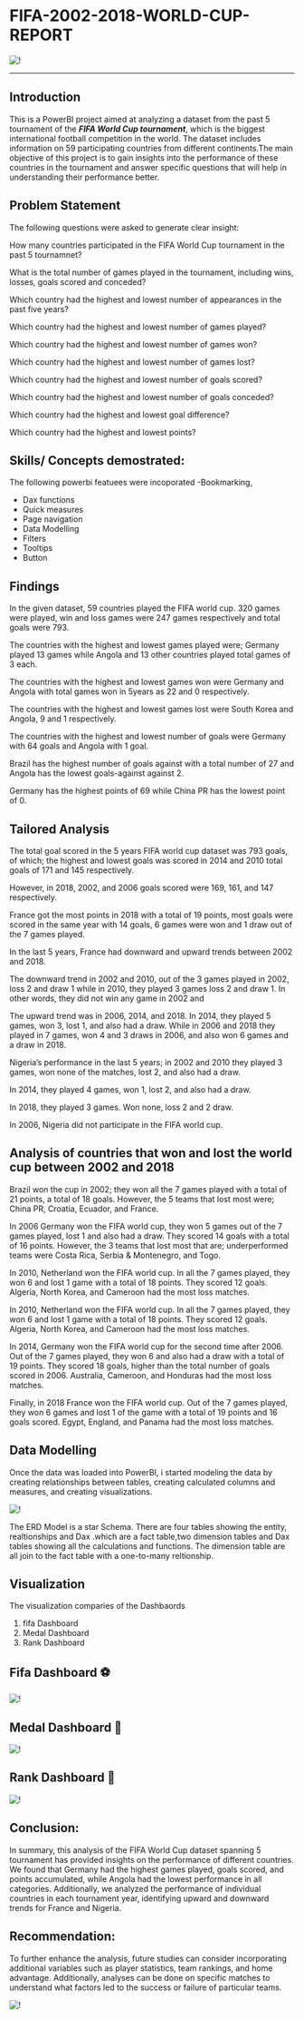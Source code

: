 # FIFA-2002-2018-WORLD-CUP-REPORT

![!](introduction.png) 
_ _ _

## Introduction 

This is a PowerBI project aimed at analyzing a dataset from the past 5 tournament of the **_FIFA World Cup tournament_**, which is the biggest international football competition in the world. The dataset includes information on 59 participating countries from different continents.The main objective of this project is to gain insights into the performance of these countries in the tournament and answer specific questions that will help in understanding their performance better.

## Problem Statement 

The following questions were asked to generate clear insight: 

How many countries participated in the FIFA World Cup tournament in the past 5 tournamnet?

What is the total number of games played in the tournament, including wins, losses, goals scored and conceded?

Which country had the highest and lowest number of appearances in the past five years?

Which country had the highest and lowest number of games played?

Which country had the highest and lowest number of games won?

Which country had the highest and lowest number of games lost?

Which country had the highest and lowest number of goals scored?

Which country had the highest and lowest number of goals conceded?

Which country had the highest and lowest goal difference?

Which country had the highest and lowest points?


## Skills/ Concepts demostrated: 
The following powerbi featuees were incoporated 
-Bookmarking,
- Dax functions
- Quick measures 
- Page navigation 
- Data Modelling 
- Filters 
- Tooltips 
- Button

## Findings 

In the given dataset, 59 countries played the FIFA world cup. 320 games were played, win and loss 
games were 247 games respectively and total goals were 793. 

The countries with the highest and lowest games played were; Germany played 13 games while 
Angola and 13 other countries played total games of 3 each. 

The countries with the highest and lowest games won were Germany and Angola with total games 
won in 5years as 22 and 0 respectively. 

The countries with the highest and lowest games lost were South Korea and Angola, 9 and 1 
respectively. 

The countries with the highest and lowest number of goals were Germany with 64 goals and Angola 
with 1 goal. 

Brazil has the highest number of goals against with a total number of 27 and Angola has the lowest 
goals-against against 2. 

Germany has the highest points of 69 while China PR has the lowest point of 0.

## Tailored Analysis

The total goal scored in the 5 years FIFA world cup dataset was 793 goals, of which; the highest and 
lowest goals was scored in 2014 and 2010 total goals of 171 and 145 respectively. 

However, in 2018, 2002, and 2006 goals scored were 169, 161, and 147 respectively. 

France got the most points in 2018 with a total of 19 points, most goals were scored in the same year 
with 14 goals, 6 games were won and 1 draw out of the 7 games played. 

In the last 5 years, France had downward and upward trends between 2002 and 2018. 

The downward trend in 2002 and 2010, out of the 3 games played in 2002, loss 2 and draw 1 while in 
2010, they played 3 games loss 2 and draw 1. In other words, they did not win any game in 2002 and 


The upward trend was in 2006, 2014, and 2018. In 2014, they played 5 games, won 3, lost 1, and also 
had a draw. While in 2006 and 2018 they played in 7 games, won 4 and 3 draws in 2006, and also 
won 6 games and a draw in 2018. 

Nigeria’s performance in the last 5 years; in 2002 and 2010 they played 3 games, won none of the 
matches, lost 2, and also had a draw. 

In 2014, they played 4 games, won 1, lost 2, and also had a draw. 

In 2018, they played 3 games. Won none, loss 2 and 2 draw. 

In 2006, Nigeria did not participate in the FIFA world cup.


## Analysis of countries that won and lost the world cup  between 2002 and 2018 
Brazil won the cup in 2002; they won all the 7 games played with a total of 21 points, a total of 18 
goals. However, the 5 teams that lost most were; China PR, Croatia, Ecuador, and France.

In 2006 Germany won the FIFA world cup, they won 5 games out of the 7 games played, lost 1 and 
also had a draw. They scored 14 goals with a total of 16 points. However, the 3 teams that lost most 
that are; underperformed teams were Costa Rica, Serbia & Montenegro, and Togo. 

In 2010, Netherland won the FIFA world cup. In all the 7 games played, they won 6 and lost 1 game 
with a total of 18 points. They scored 12 goals. Algeria, North Korea, and Cameroon had the most 
loss matches.

In 2010, Netherland won the FIFA world cup. In all the 7 games played, they won 6 and lost 1 game 
with a total of 18 points. They scored 12 goals. Algeria, North Korea, and Cameroon had the most 
loss matches. 

In 2014, Germany won the FIFA world cup for the second time after 2006. Out of the 7 games 
played, they won 6 and also had a draw with a total of 19 points. They scored 18 goals, higher than 
the total number of goals scored in 2006. Australia, Cameroon, and Honduras had the most loss 
matches. 

Finally, in 2018 France won the FIFA world cup. Out of the 7 games played, they won 6 games and 
lost 1 of the game with a total of 19 points and 16 goals scored. Egypt, England, and Panama had the 
most loss matches.

## Data Modelling 

Once the data was loaded into PowerBI, i started modeling the data by creating relationships between tables, creating calculated columns and measures, and creating visualizations.

![!](fifa_model.JPG)

The ERD Model is a star Schema. There are four tables showing the entity, realtionships and Dax .which are a fact table,two dimension tables and Dax tables showing all the calculations and functions. The dimension table are all join to the fact table with a one-to-many reltionship. 

## Visualization 

 The visualization comparies of the Dashbaords
 1. fifa Dashboard 
 2. Medal Dashboard 
 3. Rank Dashboard 

## Fifa Dashboard ⚽

![!](fifa.PNG)

## Medal Dashboard 🏅

![!](medal.PNG)

## Rank Dashboard 🧘

![!](rank.PNG)


## Conclusion:
In summary, this analysis of the FIFA World Cup dataset spanning 5 tournament has provided insights on the performance of different countries. We found that Germany had the highest games played, goals scored, and points accumulated, while Angola had the lowest performance in all categories. Additionally, we analyzed the performance of individual countries in each tournament year, identifying upward and downward trends for France and Nigeria.

## Recommendation:
To further enhance the analysis, future studies can consider incorporating additional variables such as player statistics, team rankings, and home advantage. Additionally, analyses can be done on specific matches to understand what factors led to the success or failure of particular teams.


![!](thank-you-hand-drawn-lettering-260nw-780491263.webp)

